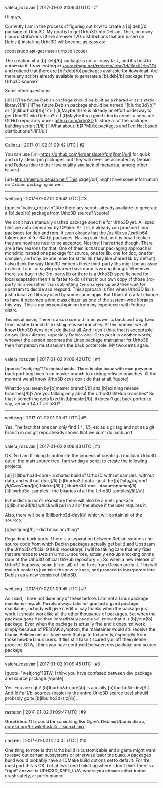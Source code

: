 valera_rozuvan | 2017-01-02 01:09:41 UTC | #1

Hi guys,

Currently I am in the process of figuring out how to create a [b].deb[/b] package of Urho3D. My goal is to get Urho3D into Debian. Then, on many Linux distributions (there are over 120! distributions that are based on Debian) installing Urho3D will become as easy as:

[code]sudo apt-get install urho3d[/code]

The creation of a [b].deb[/b] package is not an easy task, and it's best to automate it. I was looking at [sourceforge.net/projects/urho3d/files/Urho3D/](http://sourceforge.net/projects/urho3d/files/Urho3D/) and noticed that there are [b]*.deb[/b] packages available for download. Are there any scripts already available to generate a [b].deb[/b] package from Urho3D source?

Some other questions:

[ul]
[li]The future Debian package should be built as a shared or as a static library?[/li]
[li]The future Debian package should be named "[b]urho3d[/b]" or "[b]liburho3d[/b]"?[/li]
[li]Maybe there is already an effort underway to get Urho3D into Debian?[/li]
[li]Maybe it's a good idea to create a separate GitHub repository under [github.com/urho3D](https://github.com/urho3D) to store all of the package building scripts?[/li]
[li]What about [b]RPM[/b] packages and Red Hat based distributions?[/li][/ul]

-------------------------

Calinou | 2017-01-02 01:09:42 UTC | #2

You can use [url=https://github.com/jordansissel/fpm]fpm[/url] for quick and dirty .deb/.rpm packages, but they will never be accepted by Debian and Fedora (due to their low quality and lack of metadata, among other issues).

[url=http://mentors.debian.net/]This page[/url] might have some information on Debian packaging as well.

-------------------------

weitjong | 2017-01-02 01:09:42 UTC | #3

[quote="valera_rozuvan"]Are there any scripts already available to generate a [b].deb[/b] package from Urho3D source?[/quote]

We don't have manually crafted package spec file for Urho3D yet. All spec files are auto generated by CMake. As it is, it already can produce Linux packages for deb and rpm. It even already has the /usr/lib vs /usr/lib64 taken care of for 64-bit packages. Having said that, as it is now, I reckon they are nowhere near to be accepted. Not that I have tried though. There are a few reasons for that. One of them is that our packaging approach is monolitic instead one package for source, one for lib, one for doc, one for samples, and may be one more for static lib (they like shared lib by default). I also think the way Urho3D embeds those third-party libs might be an issue to them. I am not saying what we have done is wrong though. Whenever there is a bug in the 3rd-party lib or there is a Urho3D-specific need for local adaptation then it is faster to do all that in our own copy of those 3rd-party libraries rather than submitting the changes up and then wait for upstream to decide and respond. This approach is fine when Urho3D lib is just a localized library used by some game apps. But I think it is a fat chance to have it becomes a first class citizen as one of the system-wide libraries this way. This is my personal opinion from my experience with Fedora distro.

Technical aside, There is also issue with man power to back port bug fixes from master branch to existing release branches. At the moment we all know Urho3D devs don't do that at all. And I don't think that is acceptable on any Linux distros, especially Debian one. Or to put it in another words, whoever the person becomes the Linux package maintainer for Urho3D then that person must assume the back porter role. My two cents again.

-------------------------

valera_rozuvan | 2017-01-02 01:09:42 UTC | #4

[quote="weitjong"]Technical aside, There is also issue with man power to back port bug fixes from master branch to existing release branches. At the moment we all know Urho3D devs don't do that at all.[/quote]

What do you mean by [b]master branch[/b] and [b]existing release branches[/b]? Are you talking only about the Urho3D GitHub branches? So that if something gets fixed in [b]master[/b], it doesn't get back ported to, say, version 1.4 of Urho3D?

-------------------------

weitjong | 2017-01-02 01:09:43 UTC | #5

Yes. The fact that one can only find 1.4, 1.5, etc as a git tag and not as a git branch in our git repo already shows that we don't do back port.

-------------------------

valera_rozuvan | 2017-01-02 01:09:43 UTC | #6

OK. So I am thinking to automate the process of creating a modular Urho3D out of the main source tree. I am writing a script to create the following projects:

[ul]
[li]liburho3d-core - a shared build of Urho3D without samples, without data, and without docs[/li]
[li]liburho3d-data - just the [b]Data/*[/b] and [b]CoreData/*[/b] folders[/li]
[li]liburho3d-doc - documentation[/li]
[li]liburho3d-samples - the binaries of all the Urho3D samples[/li][/ul]

In the distribution's repository there will also be a meta package [b]liburho3d[/b] which will pull in all of the above if the user requires it.

Also, there will be a [b]liburho3d-dev[/b] which will contain all of the sources.

[b]weitjong[/b] - did I miss anything?

Regarding back ports. There is a separation between Debian sources (the source code from which Debian packages actually get built) and Upstream (the Urho3D official GitHub repository). I will be taking care that any fixes that are made to Debian Urho3D sources, actually end-up knocking on the door of the Urho3D official GitHub repository = ) So when a new release of Urho3D happens, some (if not all) of the fixes from Debian are in it. This will make it easier to just take the new release, and proceed to incorporate into Debian as a new version of Urho3D.

-------------------------

weitjong | 2017-01-02 01:09:45 UTC | #7

As I said, I have not done any of these before. I am not a Linux package maintainer myself. People always take for granted a good package maintainer, nobody will give credit or say thanks when the package just work. It should work like all the other thousands of packages. But when the package gone bad then immediately people will know that it is [b]your[/b] package. Even when the package is actually fine and it does not work simply because of PEBCAK symptom, the maintainer would still receive the blame. Believe me as I have seen that quite frequently, especially from those newbie Linux users. If this still hasn't scared you off then please proceed. BTW, I think you have confused between dev package and source package.

-------------------------

valera_rozuvan | 2017-01-02 01:09:45 UTC | #8

[quote="weitjong"]BTW, I think you have confused between dev package and source package.[/quote]

Yes, you are right! [b]liburho3d-core[/b] is actually [b]liburho3d-dev[/b]. And [b]*all[/b] sources (basically the entire Urho3D source tree) should probably go to [b]liburho3d-src[/b].

-------------------------

rasteron | 2017-01-02 01:09:47 UTC | #9

Great idea. This could be something like Ogre's Debian/Ubuntu distro, [ogre3d.org/tikiwiki/Installi ... sion=Linux](http://www.ogre3d.org/tikiwiki/Installing+the+Ogre+SDK?tikiversion=Linux)

-------------------------

cadaver | 2017-01-02 01:10:05 UTC | #10

One thing to note is that Urho build is customizable and a game might want to leave out certain subsystems or otherwise tailor the build. A packaged build would probably have all CMake build options set to default. For the most part this is OK, but at least one build flag where I don't think there's a "right" answer is URHO3D_SAFE_LUA, where you choose either better crash safety, or performance.

-------------------------


